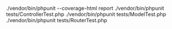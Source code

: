  ./vendor/bin/phpunit --coverage-html report
 ./vendor/bin/phpunit tests/ControllerTest.php
 ./vendor/bin/phpunit tests/ModelTest.php
 ./vendor/bin/phpunit tests/RouterTest.php
